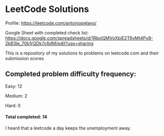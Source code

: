 # LeetCode Solutions
Profile: https://leetcode.com/antoniopelayo/

Google Sheet with completed check list: https://docs.google.com/spreadsheets/d/1RbxlQMVoXbiE2T6vMt4Px8-2kB3Ie_70b1rQDk7c6dM/edit?usp=sharing

This is a repository of my solutions to problems on leetcode.com and their
submission scores

## Completed problem difficulty frequency:
Easy: 12 

Medium: 2

Hard: 0

#### Total completed: 14

I heard that a leetcode a day keeps the unemployment away.
